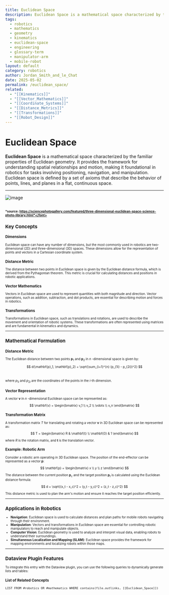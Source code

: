 ```yaml
---
title: Euclidean Space
description: Euclidean Space is a mathematical space characterized by the familiar properties of Euclidean geometry, providing the framework for understanding spatial relationships and motion in robotics.
tags:
  - robotics
  - mathematics
  - geometry
  - kinematics
  - euclidean-space
  - engineering
  - glossary-term
  - manipulator-arm
  - mobile-robot
layout: default
category: robotics
author: Jordan_Smith_and_le_Chat
date: 2025-05-02
permalink: /euclidean_space/
related:
  - "[[Kinematics]]"
  - "[[Vector_Mathematics]]"
  - "[[Coordinate_Systems]]"
  - "[[Distance_Metrics]]"
  - "[[Transformations]]"
  - "[[Robot_Design]]"
---
```


# Euclidean Space

**Euclidean Space** is a mathematical space characterized by the familiar properties of Euclidean geometry. It provides the framework for understanding spatial relationships and motion, making it foundational in robotics for tasks involving positioning, navigation, and manipulation. Euclidean space is defined by a set of axioms that describe the behavior of points, lines, and planes in a flat, continuous space.

---
![image](https://github.com/user-attachments/assets/015cdb7d-b0d4-42d6-85a2-4028716519a9)

<font size=1>*source: https://sciencephotogallery.com/featured/three-dimensional-euclidean-space-science-photo-library.html*</font>
---

## Key Concepts

### Dimensions

Euclidean space can have any number of dimensions, but the most commonly used in robotics are two-dimensional (2D) and three-dimensional (3D) spaces. These dimensions allow for the representation of points and vectors in a Cartesian coordinate system.

### Distance Metric

The distance between two points in Euclidean space is given by the Euclidean distance formula, which is derived from the Pythagorean theorem. This metric is crucial for calculating distances and positions in robotic applications.

### Vector Mathematics

Vectors in Euclidean space are used to represent quantities with both magnitude and direction. Vector operations, such as addition, subtraction, and dot products, are essential for describing motion and forces in robotics.

### Transformations

Transformations in Euclidean space, such as translations and rotations, are used to describe the movement and orientation of robotic systems. These transformations are often represented using matrices and are fundamental in kinematics and dynamics.

---

## Mathematical Formulation

### Distance Metric

The Euclidean distance between two points $\mathbf{p}_1$ and $\mathbf{p}_2$ in $n$ -dimensional space is given by:

$$
d(\mathbf{p}_1, \mathbf{p}_2) = \sqrt{\sum_{i=1}^{n} (p_{1i} - p_{2i})^2}
$$


​

where $p_{1i}$ and $p_{2i}$ are the coordinates of the points in the $i$-th dimension.

### Vector Representation

A vector $\mathbf{v}$ in $n$ -dimensional Euclidean space can be represented as:

$$
\mathbf{v} = \begin{bmatrix} v_1 \\ v_2 \\ \vdots \\ v_n \end{bmatrix}
$$

### Transformation Matrix

A transformation matrix $T$ for translating and rotating a vector $\mathbf{v}$ in 3D Euclidean space can be represented as:

$$
T = \begin{bmatrix}
R & \mathbf{t} \\
\mathbf{0} & 1
\end{bmatrix}
$$

where $R$ is the rotation matrix, and $\mathbf{t}$ is the translation vector.

### Example: Robotic Arm

Consider a robotic arm operating in 3D Euclidean space. The position of the end-effector can be represented as a vector $\mathbf{p}$:

$$
\mathbf{p} = \begin{bmatrix} x \\ y \\ z \end{bmatrix}
$$

The distance between the current position $\mathbf{p}_c$ and the target position $\mathbf{p}_t$ is calculated using the Euclidean distance formula:

$$
d = \sqrt{(x_t - x_c)^2 + (y_t - y_c)^2 + (z_t - z_c)^2}
$$

This distance metric is used to plan the arm's motion and ensure it reaches the target position efficiently.

---

## Applications in Robotics

- **Navigation**: Euclidean space is used to calculate distances and plan paths for mobile robots navigating through their environment.
- **Manipulation**: Vectors and transformations in Euclidean space are essential for controlling robotic manipulators to reach and manipulate objects.
- **Computer Vision**: Euclidean geometry is used to analyze and interpret visual data, enabling robots to understand their surroundings.
- **Simultaneous Localization and Mapping (SLAM)**: Euclidean space provides the framework for mapping environments and localizing robots within those maps.

---

## Dataview Plugin Features

To integrate this entry with the Dataview plugin, you can use the following queries to dynamically generate lists and tables:

### List of Related Concepts

```dataview
LIST FROM #robotics OR #mathematics WHERE contains(file.outlinks, [[Euclidean_Space]])
